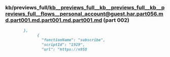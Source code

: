 ### kb/previews_full/kb__previews_full__kb__previews_full__kb__previews_full__flows__personal_account@guest.har.part056.md.part001.md.part001.md.part001.md (part 002)

```md
        },
              {
                "functionName": "subscribe",
                "scriptId": "1929",
                "url": "https://n958
```

```
